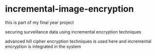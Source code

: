 # incremental-image-encryption


this is part of my final year project 

securing surveillance  data using incremental encryption techniques 

advanced hill cipher encryption techniques is used here and incremental encryption is integrated in the system
